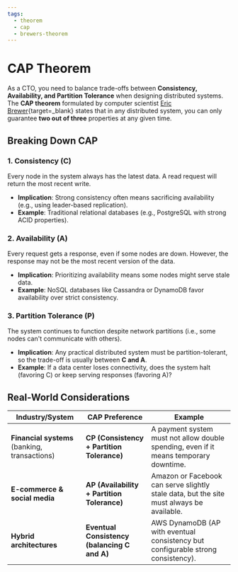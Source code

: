 ```yaml
---
tags:
  - theorem
  - cap
  - brewers-theorem
---
```


# CAP Theorem

As a CTO, you need to balance trade-offs between **Consistency, Availability, and Partition Tolerance** when designing distributed systems. The **CAP theorem** formulated by computer scientist [Eric Brewer](<https://en.wikipedia.org/wiki/Eric_Brewer_(scientist)>){target=\_blank} states that in any distributed system, you can only guarantee **two out of three** properties at any given time.

## Breaking Down CAP

### 1. **Consistency (C)**

Every node in the system always has the latest data. A read request will return the most recent write.

- **Implication**: Strong consistency often means sacrificing availability (e.g., using leader-based replication).
- **Example**: Traditional relational databases (e.g., PostgreSQL with strong ACID properties).

### 2. **Availability (A)**

Every request gets a response, even if some nodes are down. However, the response may not be the most recent version of the data.

- **Implication**: Prioritizing availability means some nodes might serve stale data.
- **Example**: NoSQL databases like Cassandra or DynamoDB favor availability over strict consistency.

### 3. **Partition Tolerance (P)**

The system continues to function despite network partitions (i.e., some nodes can't communicate with others).

- **Implication**: Any practical distributed system must be partition-tolerant, so the trade-off is usually between **C and A**.
- **Example**: If a data center loses connectivity, does the system halt (favoring C) or keep serving responses (favoring A)?

## Real-World Considerations

| **Industry/System**                           | **CAP Preference**                           | **Example**                                                                              |
| --------------------------------------------- | -------------------------------------------- | ---------------------------------------------------------------------------------------- |
| **Financial systems** (banking, transactions) | **CP (Consistency + Partition Tolerance)**   | A payment system must not allow double spending, even if it means temporary downtime.    |
| **E-commerce & social media**                 | **AP (Availability + Partition Tolerance)**  | Amazon or Facebook can serve slightly stale data, but the site must always be available. |
| **Hybrid architectures**                      | **Eventual Consistency (balancing C and A)** | AWS DynamoDB (AP with eventual consistency but configurable strong consistency).         |
